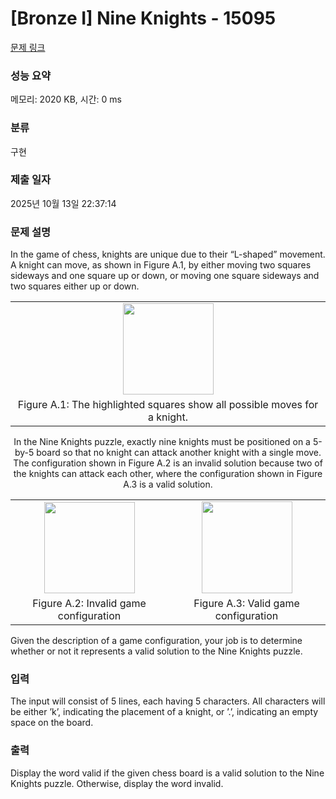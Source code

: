 # [Bronze I] Nine Knights - 15095 

[문제 링크](https://www.acmicpc.net/problem/15095) 

### 성능 요약

메모리: 2020 KB, 시간: 0 ms

### 분류

구현

### 제출 일자

2025년 10월 13일 22:37:14

### 문제 설명

<p>In the game of chess, knights are unique due to their “L-shaped” movement. A knight can move, as shown in Figure A.1, by either moving two squares sideways and one square up or down, or moving one square sideways and two squares either up or down.</p>

<table class="table" style="width:100%">
	<tbody>
		<tr>
			<td style="text-align:center; width:100%"><img alt="" src="https://onlinejudgeimages.s3-ap-northeast-1.amazonaws.com/problem/15095/1.png" style="height:146px; width:145px"></td>
		</tr>
		<tr>
			<td style="text-align:center; width:100%">Figure A.1: The highlighted squares show all possible moves for a knight.</td>
		</tr>
	</tbody>
</table>

<p style="text-align:center">In the Nine Knights puzzle, exactly nine knights must be positioned on a 5-by-5 board so that no knight can attack another knight with a single move. The configuration shown in Figure A.2 is an invalid solution because two of the knights can attack each other, where the configuration shown in Figure A.3 is a valid solution.</p>

<table class="table" style="width:100%">
	<tbody>
		<tr>
			<td style="text-align:center; width:50%"><img alt="" src="https://onlinejudgeimages.s3-ap-northeast-1.amazonaws.com/problem/15095/2.png" style="height:146px; width:145px"></td>
			<td style="text-align:center; width:50%"><img alt="" src="https://onlinejudgeimages.s3-ap-northeast-1.amazonaws.com/problem/15095/3.png" style="height:147px; width:145px"></td>
		</tr>
		<tr>
			<td style="text-align:center; width:50%">Figure A.2: Invalid game configuration</td>
			<td style="text-align:center; width:50%">Figure A.3: Valid game configuration</td>
		</tr>
	</tbody>
</table>

<p>Given the description of a game configuration, your job is to determine whether or not it represents a valid solution to the Nine Knights puzzle.</p>

### 입력 

 <p>The input will consist of 5 lines, each having 5 characters. All characters will be either ’k’, indicating the placement of a knight, or ’.’, indicating an empty space on the board.</p>

### 출력 

 <p>Display the word valid if the given chess board is a valid solution to the Nine Knights puzzle. Otherwise, display the word invalid.</p>

